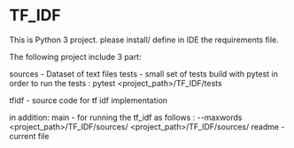# TF_IDF
This is Python 3 project.
please install/ define in IDE the requirements file.

The following project include 3 part:

sources - Dataset of text files
tests - small set of tests build with pytest
        in order to run the tests :
           pytest <project_path>/TF_IDF/tests
        
tfidf - source code for tf idf implementation 

in addition:
main - for running the tf_idf as follows :
    --max­words <int> <project_path>/TF_IDF/sources/  <project_path>/TF_IDF/sources/
readme - current file 
  